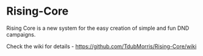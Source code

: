 # Rising-Core

Rising Core is a new system for the easy creation of simple and fun DND campaigns.

Check the wiki for details - https://github.com/TdubMorris/Rising-Core/wiki
